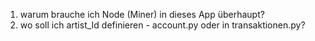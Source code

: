 1. warum brauche ich Node (Miner) in dieses App überhaupt?
2. wo soll ich artist_Id definieren - account.py oder in transaktionen.py?
